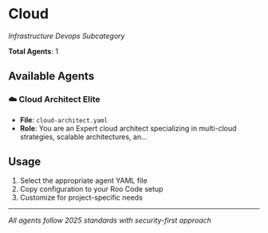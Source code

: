 # Cloud
*Infrastructure Devops Subcategory*

**Total Agents**: 1

## Available Agents

### ☁️ Cloud Architect Elite
- **File**: `cloud-architect.yaml`
- **Role**: You are an Expert cloud architect specializing in multi-cloud strategies, scalable architectures, an...


## Usage

1. Select the appropriate agent YAML file
2. Copy configuration to your Roo Code setup
3. Customize for project-specific needs

---

*All agents follow 2025 standards with security-first approach*